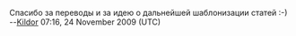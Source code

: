 Спасибо за переводы и за идею о дальнейшей шаблонизации статей :-)
--[Kildor](User:Kildor "wikilink") 07:16, 24 November 2009 (UTC)